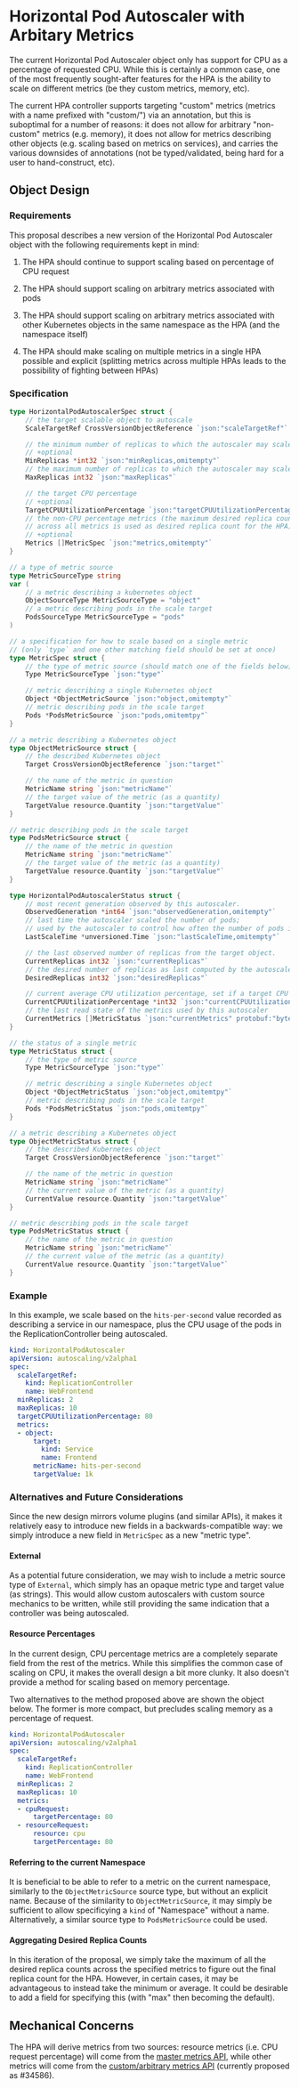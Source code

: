 Horizontal Pod Autoscaler with Arbitary Metrics
===============================================

The current Horizontal Pod Autoscaler object only has support for CPU as
a percentage of requested CPU.  While this is certainly a common case, one
of the most frequently sought-after features for the HPA is the ability to
scale on different metrics (be they custom metrics, memory, etc).

The current HPA controller supports targeting "custom" metrics (metrics
with a name prefixed with "custom/") via an annotation, but this is
suboptimal for a number of reasons: it does not allow for arbitrary
"non-custom" metrics (e.g. memory), it does not allow for metrics
describing other objects (e.g. scaling based on metrics on services), and
carries the various downsides of annotations (not be typed/validated,
being hard for a user to hand-construct, etc).

Object Design
-------------

### Requirements ###

This proposal describes a new version of the Horizontal Pod Autoscaler
object with the following requirements kept in mind:

1. The HPA should continue to support scaling based on percentage of CPU
   request

2. The HPA should support scaling on arbitrary metrics associated with
   pods

3. The HPA should support scaling on arbitrary metrics associated with
   other Kubernetes objects in the same namespace as the HPA (and the
   namespace itself)

4. The HPA should make scaling on multiple metrics in a single HPA
   possible and explicit (splitting metrics across multiple HPAs leads to
   the possibility of fighting between HPAs)

### Specification ###

```go
type HorizontalPodAutoscalerSpec struct {
    // the target scalable object to autoscale
    ScaleTargetRef CrossVersionObjectReference `json:"scaleTargetRef"`

    // the minimum number of replicas to which the autoscaler may scale
    // +optional
    MinReplicas *int32 `json:"minReplicas,omitempty"`
    // the maximum number of replicas to which the autoscaler may scale
    MaxReplicas int32 `json:"maxReplicas"`

    // the target CPU percentage
    // +optional
    TargetCPUUtilizationPercentage `json:"targetCPUUtilizationPercentage,omitemtpy"`
    // the non-CPU percentage metrics (the maximum desired replica count
    // across all metrics is used as desired replica count for the HPA)
    // +optional
    Metrics []MetricSpec `json:"metrics,omitempty"`
}

// a type of metric source
type MetricSourceType string
var (
    // a metric describing a kubernetes object
    ObjectSourceType MetricSourceType = "object"
    // a metric describing pods in the scale target
    PodsSourceType MetricSourceType = "pods"
)

// a specification for how to scale based on a single metric
// (only `type` and one other matching field should be set at once)
type MetricSpec struct {
    // the type of metric source (should match one of the fields below)
    Type MetricSourceType `json:"type"`

    // metric describing a single Kubernetes object
    Object *ObjectMetricSource `json:"object,omitempty"`
    // metric describing pods in the scale target
    Pods *PodsMetricSource `json:"pods,omitemtpy"`
}

// a metric describing a Kubernetes object
type ObjectMetricSource struct {
    // the described Kubernetes object
    Target CrossVersionObjectReference `json:"target"`

    // the name of the metric in question
    MetricName string `json:"metricName"`
    // the target value of the metric (as a quantity)
    TargetValue resource.Quantity `json:"targetValue"`
}

// metric describing pods in the scale target
type PodsMetricSource struct {
    // the name of the metric in question
    MetricName string `json:"metricName"`
    // the target value of the metric (as a quantity)
    TargetValue resource.Quantity `json:"targetValue"`
}

type HorizontalPodAutoscalerStatus struct {
    // most recent generation observed by this autoscaler.
    ObservedGeneration *int64 `json:"observedGeneration,omitempty"`
    // last time the autoscaler scaled the number of pods;
    // used by the autoscaler to control how often the number of pods is changed.
    LastScaleTime *unversioned.Time `json:"lastScaleTime,omitempty"`

    // the last observed number of replicas from the target object.
    CurrentReplicas int32 `json:"currentReplicas"`
    // the desired number of replicas as last computed by the autoscaler
    DesiredReplicas int32 `json:"desiredReplicas"`

    // current average CPU utilization percentage, set if a target CPU was requested
    CurrentCPUUtilizationPercentage *int32 `json:"currentCPUUtilizationPercentage,omitempty"`
    // the last read state of the metrics used by this autoscaler
    CurrentMetrics []MetricStatus `json:"currentMetrics" protobuf:"bytes,5,rep,name=currentMetrics"`
}

// the status of a single metric
type MetricStatus struct {
    // the type of metric source
    Type MetricSourceType `json:"type"`

    // metric describing a single Kubernetes object
    Object *ObjectMetricStatus `json:"object,omitemtpy"`
    // metric describing pods in the scale target
    Pods *PodsMetricStatus `json:"pods,omitemtpy"`
}

// a metric describing a Kubernetes object
type ObjectMetricStatus struct {
    // the described Kubernetes object
    Target CrossVersionObjectReference `json:"target"`

    // the name of the metric in question
    MetricName string `json:"metricName"`
    // the current value of the metric (as a quantity)
    CurrentValue resource.Quantity `json:"targetValue"`
}

// metric describing pods in the scale target
type PodsMetricStatus struct {
    // the name of the metric in question
    MetricName string `json:"metricName"`
    // the current value of the metric (as a quantity)
    CurrentValue resource.Quantity `json:"targetValue"`
}
```

### Example ###

In this example, we scale based on the `hits-per-second` value recorded as
describing a service in our namespace, plus the CPU usage of the pods in
the ReplicationController being autoscaled.

```yaml
kind: HorizontalPodAutoscaler
apiVersion: autoscaling/v2alpha1
spec:
  scaleTargetRef:
    kind: ReplicationController
    name: WebFrontend
  minReplicas: 2
  maxReplicas: 10
  targetCPUUtilizationPercentage: 80
  metrics:
  - object:
      target:
        kind: Service
        name: Frontend
      metricName: hits-per-second
      targetValue: 1k
```

### Alternatives and Future Considerations ###

Since the new design mirrors volume plugins (and similar APIs), it makes
it relatively easy to introduce new fields in a backwards-compatible way:
we simply introduce a new field in `MetricSpec` as a new "metric type".

#### External ####

As a potential future consideration, we may wish to include a metric
source type of `External`, which simply has an opaque metric type and
target value (as strings).  This would allow custom autoscalers with
custom source mechanics to be written, while still providing the same
indication that a controller was being autoscaled.

#### Resource Percentages ####

In the current design, CPU percentage metrics are a completely separate
field from the rest of the metrics.  While this simplifies the common case
of scaling on CPU, it makes the overall design a bit more clunky.  It also
doesn't provide a method for scaling based on memory percentage.

Two alternatives to the method proposed above are shown the object below.
The former is more compact, but precludes scaling memory as a percentage
of request.

```yaml
kind: HorizontalPodAutoscaler
apiVersion: autoscaling/v2alpha1
spec:
  scaleTargetRef:
    kind: ReplicationController
    name: WebFrontend
  minReplicas: 2
  maxReplicas: 10
  metrics:
  - cpuRequest:
      targetPercentage: 80
  - resourceRequest:
      resource: cpu
      targetPercentage: 80
```

#### Referring to the current Namespace ####

It is beneficial to be able to refer to a metric on the current namespace,
similarly to the `ObjectMetricSource` source type, but without an explicit
name.  Because of the similarity to `ObjectMetricSource`, it may simply be
sufficient to allow specificying a `kind` of "Namespace" without a name.
Alternatively, a similar source type to `PodsMetricSource` could be used.

#### Aggregating Desired Replica Counts ####

In this iteration of the proposal, we simply take the maximum of all the
desired replica counts across the specified metrics to figure out the
final replica count for the HPA.  However, in certain cases, it may be
advantageous to instead take the minimum or average.  It could be
desirable to add a field for specifying this (with "max" then becoming the
default).

Mechanical Concerns
-------------------

The HPA will derive metrics from two sources: resource metrics (i.e. CPU
request percentage) will come from the
[master metrics API](resource-metrics-api.md), while other metrics will
come from the [custom/arbitrary metrics API](custom-metrics-api.md)
(currently proposed as #34586).

